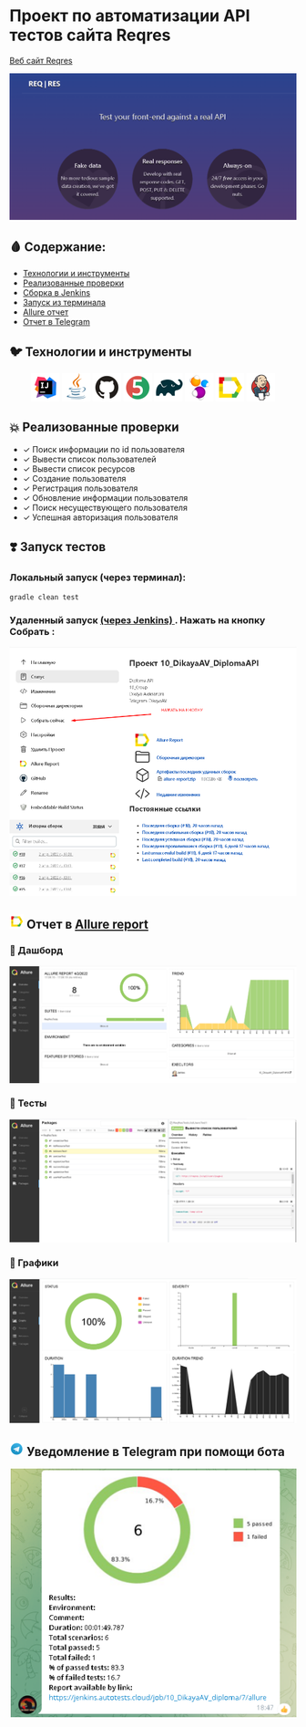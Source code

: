# Проект по автоматизации API тестов сайта Reqres
<a target="_blank" href="https://reqres.in/">Веб сайт Reqres</a>

<p align="center">
<img title="Allure Graphics" src="images/screens/Reqres.png">
</p>

## :drop_of_blood: Содержание:

- [Технологии и инструменты](#earth_africa-технологии-и-инструменты)
- [Реализованные проверки](#earth_africa-Реализованные-проверки)
- [Сборка в Jenkins](#earth_africa-Jenkins-job)
- [Запуск из терминала](#earth_africa-Запуск-тестов-из-терминала)
- [Allure отчет](#earth_africa-Allure-отчет)
- [Отчет в Telegram](#earth_africa-Уведомление-в-Telegram-при-помощи-бота)

## :bird: Технологии и инструменты

<p align="center">
<a href="https://www.jetbrains.com/idea/"><img src="images/logo/Idea.svg" width="50" height="50"  alt="IDEA"/></a>
<a href="https://www.java.com/"><img src="images/logo/Java.svg" width="50" height="50"  alt="Java"/></a>
<a href="https://github.com/"><img src="images/logo/GitHub.svg" width="50" height="50"  alt="Github"/></a>
<a href="https://junit.org/junit5/"><img src="images/logo/Junit5.svg" width="50" height="50"  alt="JUnit 5"/></a>
<a href="https://gradle.org/"><img src="images/logo/Gradle.svg" width="50" height="50"  alt="Gradle"/></a>
<a href="https://selenide.org/"><img src="images/logo/Selenide.svg" width="50" height="50"  alt="Selenide"/></a>
<a href="https://github.com/allure-framework/allure2"><img src="images/logo/Allure.svg" width="50" height="50"  alt="Allure"/></a>
<a href="https://www.jenkins.io/"><img src="images/logo/Jenkins.svg" width="50" height="50"  alt="Jenkins"/></a>
</p>

## :boom: Реализованные проверки

- ✓ Поиск информации по id пользователя
- ✓ Вывести список пользователей
- ✓ Вывести список ресурсов
- ✓ Создание пользователя
- ✓ Регистрация пользователя
- ✓ Обновление информации пользователя
- ✓ Поиск несуществующего пользователя
- ✓ Успешная авторизация пользователя

## :heavy_heart_exclamation: Запуск тестов
### Локальный запуск (через терминал):
```
gradle clean test
```
### </a> Удаленный запуск <a target="_blank" href="https://jenkins.autotests.cloud/job/10_DikayaAV_DiplomaAPI/"> (через Jenkins) </a>. Нажать на кнопку Собрать : 
<p align="center">
<a href="https://jenkins.autotests.cloud/job/10_DikayaAV_diploma/"><img src="images/screens/Jenkins.png" alt="Jenkins"/></a>
</p>

## <img src="images/logo/Allure.svg" width="25" height="25"  alt="Allure"/></a> Отчет в <a target="_blank" href="https://jenkins.autotests.cloud/job/10_DikayaAV_diploma/allure/">Allure report</a>

### :lady_beetle: Дашборд

<p align="center">
<img title="Allure Overview Dashboard" src="images/screens/Allure.png">
</p>

### :cherries: Тесты

<p align="center">
<img title="Allure Tests" src="images/screens/Allure2.png">
</p>

### :cut_of_meat: Графики

<p align="center">
<img title="Allure Graphics" src="images/screens/Allure3.png">
</p>

## <img src="images/logo/Telegram.svg" width="25" height="25"  alt="Allure"/></a> Уведомление в Telegram при помощи бота

<p align="center">
<img title="Allure Overview Dashboard" src="images/screens/Telegram.png" >
</p>


